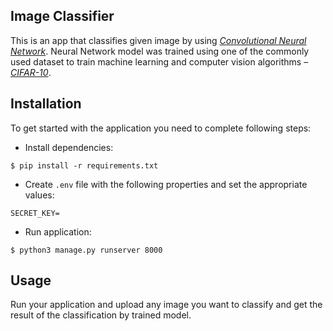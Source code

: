 ## Image Classifier

This is an app that classifies given image by using *[Convolutional Neural Network](https://en.wikipedia.org/wiki/Convolutional_neural_network)*. Neural Network model was trained using one of the commonly used dataset to train machine learning and computer vision algorithms – *[CIFAR-10](https://en.wikipedia.org/wiki/CIFAR-10)*.

## Installation

To get started with the application you need to complete following steps:

- Install dependencies:

```shell
$ pip install -r requirements.txt
```

- Create `.env` file with the following properties and set the appropriate values:

```
SECRET_KEY=
```

- Run application:

```shell
$ python3 manage.py runserver 8000
```

## Usage

Run your application and upload any image you want to classify and get the result of the classification by trained model.
